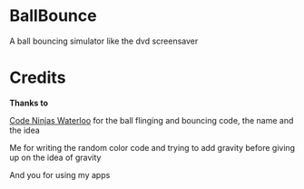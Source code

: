 # BallBounce
A ball bouncing simulator like the dvd screensaver 
# Credits
**Thanks to**

[Code Ninjas Waterloo](https://www.codeninjas.com/waterloo-on-ca) for the ball flinging and bouncing code, the name and the idea

Me for writing the random color code and trying to add gravity before giving up on the idea of gravity

And you for using my apps
